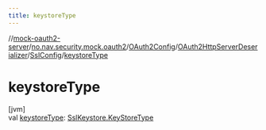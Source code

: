 ```yaml
---
title: keystoreType
---
```

//[mock-oauth2-server](../../../../../index.html)/[no.nav.security.mock.oauth2](../../../index.html)/[OAuth2Config](../../index.html)/[OAuth2HttpServerDeserializer](../index.html)/[SslConfig](index.html)/[keystoreType](keystore-type.html)



# keystoreType



[jvm]\
val [keystoreType](keystore-type.html): [SslKeystore.KeyStoreType](../../../../no.nav.security.mock.oauth2.http/-ssl-keystore/-key-store-type/index.html)




